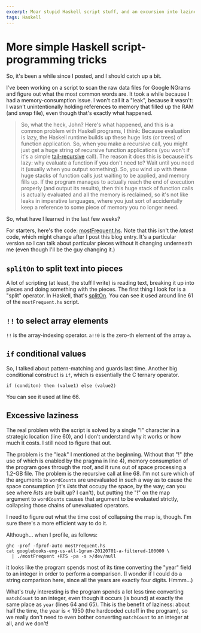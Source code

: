 ```yaml
---
excerpt: Moar stupid Haskell script stuff, and an excursion into laziness, strictness and profiling
tags: Haskell
---
```

More simple Haskell script-programming tricks
==============================================

So, it's been a while since I posted, and I should catch up a bit.

I've been working on a script to scan the raw data files for Google NGrams and figure out what the most common words
are.  It took a while because I had a memory-consumption issue.  I won't call it a "leak", because it wasn't:
I wasn't unintentionally holding references to memory that filled up the RAM (and swap file), even though that's
exactly what happened.

> So, what the heck, John?  Here's what happened, and this is a common problem with Haskell programs, I think:
Because evaluation is lazy, the Haskell runtime builds up these huge lists (or trees) of function application. So,
when you make a recursive call, you might just get a huge string of recursive function applications (you won't if
it's a simple [tail-recursive](https://en.wikipedia.org/wiki/Tail_call) call). The reason it does this is because
it's lazy: why evaluate a function if you don't need to? Wait until you need it (usually when you output something).
So, you wind up with these huge stacks of function calls just waiting to be applied, and memory fills up. If the
program manages to actually reach the end of execution properly (and output its results), then this huge stack
of function calls is actually evaluated and all the memory is reclaimed, so it's not like leaks in imperative
languages, where you just sort of accidentally keep a reference to some piece of memory you no longer need.

So, what have I learned in the last few weeks?

For starters, here's the code: [mostFrequent.hs](https://github.com/JohnL4/PassphraseGenerator/blob/7996ce96f6bf0840a1ed30ca98efd92b84046e63/mostFrequent.hs).
Note that this isn't the _latest_ code, which might change after I post this blog entry. It's a particular version
so I can talk about particular pieces without it changing underneath me (even though I'll be the guy changing it.)

`splitOn` to split text into pieces
------------------------------------

A lot of scripting (at least, the stuff I write) is reading text, breaking it up into pieces and doing something
with the pieces.  The first thing I look for is a "split" operator.  In Haskell, that's
[splitOn](http://hackage.haskell.org/package/text-1.2.1.3/docs/Data-Text.html#v:splitOn).  You can see it used
around line 61 of the `mostFrequent.hs` script.

`!!` to select array elements
-----------------------------

`!!` is the array-indexing operator. `a!!0` is the zero-th element of the array `a`.

`if` conditional values
------------------------

So, I talked about pattern-matching and guards last time.  Another big conditional construct is `if`, which is
essentially the C ternary operator.

~~~
if (conditon) then (value1) else (value2)
~~~

You can see it used at line 66.

Excessive laziness
-------------------

The real problem with the script is solved by a single "!" character in a strategic location (line 60), and I don't understand
why it works or how much it costs.  I still need to figure that out.

The problem is the "leak" I mentioned at the beginning.  Without that "!" (the use of which is enabled by the pragma
in line 4), memory consumption of the program goes through the roof, and it runs out of space processing a 1.2-GB file.
The problem is the recursive call at line 68.  I'm not sure which of the arguments to `wordCounts` are unevaluated
in such a way as to cause the space consumption (it's _lists_ that occupy the space, by the way; can you see where
_lists_ are built up? I can't), but putting the "!" on the map argument to `wordCounts` causes that argument to be
evaluated strictly, collapsing those chains of unevaluated operators.

I need to figure out what the time cost of collapsing the map is, though.  I'm sure there's a more efficient way
to do it.

Although... when I profile, as follows:

~~~
ghc -prof -fprof-auto mostFrequent.hs
cat googlebooks-eng-us-all-1gram-20120701-a-filtered-100000 \
  | ./mostFrequent +RTS -pa -s >/dev/null
~~~

it looks like the program spends most of its time converting the "year" field to an integer in order to perform a comparison.  (I wonder if I could do a string comparison here, since all the years are exactly four digits.  Hmmm...)

What's truly interesting is the program spends a lot less time converting `matchCount` to an integer, even though
it occurs (is bound) at exactly the same place as `year` (lines 64 and 65).  This is the benefit of laziness: about
half the time, the year is < 1950 (the hardcoded cutoff in the program), so we really don't need to even bother
converting `matchCount` to an integer at all, and we don't!
